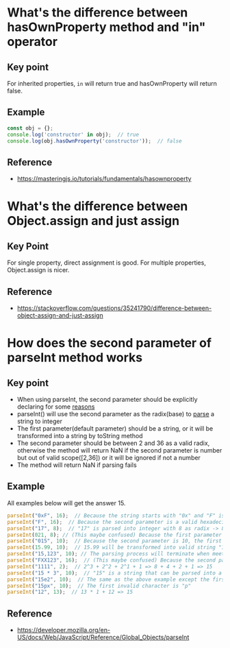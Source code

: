 # What's the difference between hasOwnProperty method and "in" operator

## Key point

For inherited properties, `in` will return true and hasOwnProperty will return false.

## Example

```js
const obj = {};
console.log('constructor' in obj);  // true
console.log(obj.hasOwnProperty('constructor'));  // false
```

## Reference

- https://masteringjs.io/tutorials/fundamentals/hasownproperty

# What's the difference between Object.assign and just assign

## Key Point

For single property, direct assignment is good.
For multiple properties, Object.assign is nicer.

## Reference

- https://stackoverflow.com/questions/35241790/difference-between-object-assign-and-just-assign

# How does the second parameter of parseInt method works

## Key point

- When using parseInt, the second parameter should be explicitly declaring for some [reasons](https://developer.mozilla.org/en-US/docs/Web/JavaScript/Reference/Global_Objects/parseInt#octal_interpretations_with_no_radix)
- parseInt() will use the second parameter as the radix(base) to [parse](https://developer.mozilla.org/en-US/docs/Web/JavaScript/Reference/Global_Objects/parseInt#description) a string to integer
- The first parameter(default parameter) should be a string, or it will be transformed into a string by toString method
- The second parameter should be between 2 and 36 as a valid radix, otherwise the method will return NaN if the second parameter is number but out of valid scope([2,36]) or it will be ignored if not a number
- The method will return NaN if parsing fails

## Example

All examples below will get the answer 15.

```js
parseInt("0xF", 16);  // Because the string starts with "0x" and "F" is valid hexadecimal number, so it will be parsed into integer with the radix 16
parseInt("F", 16);  // Because the second parameter is a valid hexadecimal number and the first parameter is a valid hexadecimal string, it works
parseInt("17", 8);  // "17" is parsed into integer with 8 as radix -> 8 + 7 = 15
parseInt(021, 8); // (This maybe confused) Because the first parameter is a number rather than a string, it will be transformed into a string first using toString method. (021).toString() -> 2 * 8 + 1 = 17 => "17", then it is the same to the last example
parseInt("015", 10);  // Because the second parameter is 10, the first character "0" will be ignored
parseInt(15.99, 10);  // 15.99 will be transformed into valid string "15.99", then the parsing process will terminate when meeting the first invalid string, the dicimal point(".")
parseInt("15,123", 10); // The parsing process will terminate when meeting the invalid character, the comma
parseInt("FXX123", 16);  // (This maybe confused) Because the second parameter is a valid radix(16), the parsing process will proceed correctly until meeting the first invalid character("X") then terminate
parseInt("1111", 2);  // 2^3 + 2^2 + 2^1 + 1 => 8 + 4 + 2 + 1 => 15
parseInt("15 * 3", 10);  // "15" is a string that can be parsed into a valid number and the spaces will be ignored during parsing process but terminates when meeting the invalid character "*"
parseInt("15e2", 10);  // The same as the above example except the first invalid character is "e"
parseInt("15px", 10);  // The first invalid character is "p"
parseInt("12", 13);  // 13 * 1 + 12 => 15
```

## Reference

- https://developer.mozilla.org/en-US/docs/Web/JavaScript/Reference/Global_Objects/parseInt